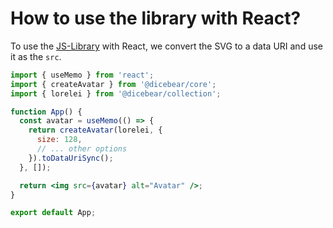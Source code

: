 # How to use the library with React?

To use the [JS-Library](/how-to-use/js-library/) with React, we convert the SVG
to a data URI and use it as the `src`.

```jsx
import { useMemo } from 'react';
import { createAvatar } from '@dicebear/core';
import { lorelei } from '@dicebear/collection';

function App() {
  const avatar = useMemo(() => {
    return createAvatar(lorelei, {
      size: 128,
      // ... other options
    }).toDataUriSync();
  }, []);

  return <img src={avatar} alt="Avatar" />;
}

export default App;
```
